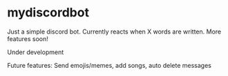 # mydiscordbot

Just a simple discord bot. Currently reacts when X words are written. More features soon!

Under development

Future features: Send emojis/memes, add songs, auto delete messages
